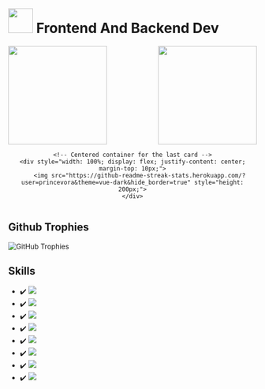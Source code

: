 # <img src="https://i.ibb.co/ZWt8y9b/fomlahault.png" style="width: 50px"> Frontend And Backend Dev
<div style="display: flex; justify-content: space-between; flex-wrap: wrap; text-align: center;">
    <!-- Container for the first two cards -->
    <div style="display: flex; justify-content: space-between; flex-grow: 1; gap: 10px;">
        <img src="https://github-readme-stats.vercel.app/api?username=princevora&theme=vue-dark&show_icons=true&hide_border=true&count_private=true" style="height: 200px;">
        <img src="https://github-readme-stats.vercel.app/api/top-langs/?username=princevora&theme=vue-dark&show_icons=true&hide_border=true&layout=compact" style="height: 200px;">
    </div>

    <!-- Centered container for the last card -->
    <div style="width: 100%; display: flex; justify-content: center; margin-top: 10px;">
        <img src="https://github-readme-streak-stats.herokuapp.com/?user=princevora&theme=vue-dark&hide_border=true" style="height: 200px;">
    </div>
</div>


## Github Trophies
![GitHub Trophies](https://github-profile-trophy.vercel.app/?username=princevora&theme=discord&no-bg=true&no-frame=true&column=7&row=1)

## Skills
- :heavy_check_mark: <img src="https://img.shields.io/badge/-HTML-000000?style=flat-square&logo=html5">
- :heavy_check_mark: <img src="https://img.shields.io/badge/-CSS-000000?style=flat-square&logo=css3&logoColor=blue">
- :heavy_check_mark: <img src="https://img.shields.io/badge/-Javascript-000000?style=flat-square&logo=javascript">
- :heavy_check_mark: <img src="https://img.shields.io/badge/-React-000000?style=flat-square&logo=react">
- :heavy_check_mark: <img src="https://img.shields.io/badge/-Next.js-000000?style=flat-square&logo=nextdotjs">
- :heavy_check_mark: <img src="https://img.shields.io/badge/-PHP-000000?style=flat-square&logo=php">
- :heavy_check_mark: <img src="https://img.shields.io/badge/-Laravel-000?style=flat-square&logo=laravel&logoColor=FF2D20&labelColor">
- :heavy_check_mark: <img src="https://img.shields.io/badge/-Svelte-000?style=flat-square&logo=svelte&logoColor=FF2D20&labelColor">
